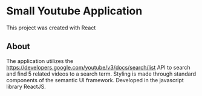 # Small Youtube Application

This project was created with React

## About

The application utilizes the https://developers.google.com/youtube/v3/docs/search/list API to search and find 5 related videos to a search term.
Styling is made through standard components of the semantic UI framework.
Developed in the javascript library ReactJS.

